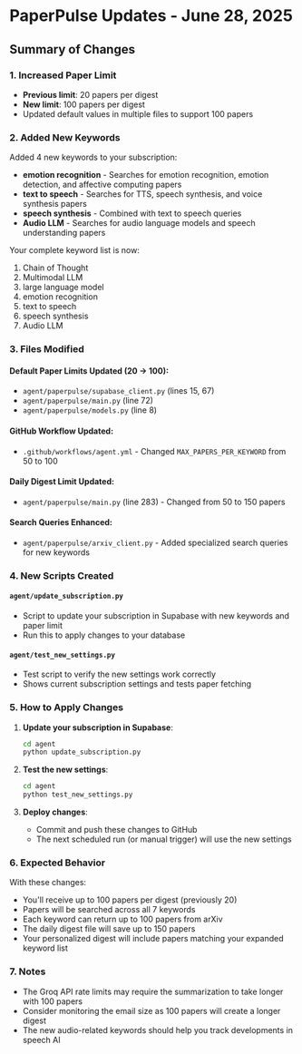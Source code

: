 # PaperPulse Updates - June 28, 2025

## Summary of Changes

### 1. Increased Paper Limit
- **Previous limit**: 20 papers per digest
- **New limit**: 100 papers per digest
- Updated default values in multiple files to support 100 papers

### 2. Added New Keywords
Added 4 new keywords to your subscription:
- **emotion recognition** - Searches for emotion recognition, emotion detection, and affective computing papers
- **text to speech** - Searches for TTS, speech synthesis, and voice synthesis papers
- **speech synthesis** - Combined with text to speech queries
- **Audio LLM** - Searches for audio language models and speech understanding papers

Your complete keyword list is now:
1. Chain of Thought
2. Multimodal LLM
3. large language model
4. emotion recognition
5. text to speech
6. speech synthesis
7. Audio LLM

### 3. Files Modified

#### Default Paper Limits Updated (20 → 100):
- `agent/paperpulse/supabase_client.py` (lines 15, 67)
- `agent/paperpulse/main.py` (line 72)
- `agent/paperpulse/models.py` (line 8)

#### GitHub Workflow Updated:
- `.github/workflows/agent.yml` - Changed `MAX_PAPERS_PER_KEYWORD` from 50 to 100

#### Daily Digest Limit Updated:
- `agent/paperpulse/main.py` (line 283) - Changed from 50 to 150 papers

#### Search Queries Enhanced:
- `agent/paperpulse/arxiv_client.py` - Added specialized search queries for new keywords

### 4. New Scripts Created

#### `agent/update_subscription.py`
- Script to update your subscription in Supabase with new keywords and paper limit
- Run this to apply changes to your database

#### `agent/test_new_settings.py`
- Test script to verify the new settings work correctly
- Shows current subscription settings and tests paper fetching

### 5. How to Apply Changes

1. **Update your subscription in Supabase**:
   ```bash
   cd agent
   python update_subscription.py
   ```

2. **Test the new settings**:
   ```bash
   cd agent
   python test_new_settings.py
   ```

3. **Deploy changes**:
   - Commit and push these changes to GitHub
   - The next scheduled run (or manual trigger) will use the new settings

### 6. Expected Behavior

With these changes:
- You'll receive up to 100 papers per digest (previously 20)
- Papers will be searched across all 7 keywords
- Each keyword can return up to 100 papers from arXiv
- The daily digest file will save up to 150 papers
- Your personalized digest will include papers matching your expanded keyword list

### 7. Notes

- The Groq API rate limits may require the summarization to take longer with 100 papers
- Consider monitoring the email size as 100 papers will create a longer digest
- The new audio-related keywords should help you track developments in speech AI 